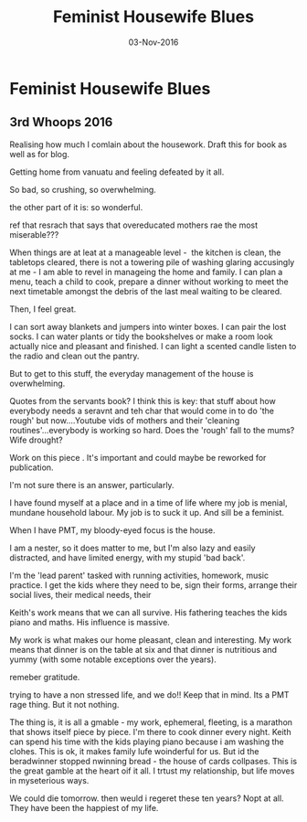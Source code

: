 ﻿---
layout: post
title: 'Feminist Housewife Blues'
date: 03-Nov-2016
categories: tbd
---

# Feminist Housewife Blues

## 3rd Whoops 2016

Realising how much I comlain about the housework. Draft this for book as well as for blog.

Getting home from vanuatu and feeling defeated by it all.

So bad,   so crushing,   so overwhelming.

the other part of it is: so wonderful.

ref that resrach that says that overeducated mothers rae the most miserable???

When things are at leat at a manageable level -  the kitchen is clean,   the tabletops cleared, there is not a towering pile of washing glaring accusingly at me - I am able to revel in manageing the home and family. I can plan a menu, teach a child to cook, prepare a dinner without working to meet the next timetable amongst the debris of the last meal waiting to be cleared.

Then, I feel great.

I can sort away blankets and jumpers into winter boxes. I can pair the lost socks. I can water plants or tidy the bookshelves or make a room look actually nice and pleasant and finished. I can light a scented candle listen to the radio and clean out the pantry.

But to get to this stuff, the everyday management of the house is overwhelming.

Quotes from the servants book? I think this is key: that stuff about how everybody needs a seravnt and teh char that would come in to do 'the rough' but now....Youtube vids of mothers and their 'cleaning routines'...everybody is working so hard. Does the 'rough' fall to the mums? Wife drought?

Work on this piece . It's important and could maybe be reworked for publication.

I'm not sure there is an answer, particularly.

I have found myself at a place and in a time of life where my job is menial, mundane household labour. My job is to suck it up. And sill be a feminist.

When I have PMT, my bloody-eyed focus is the house.

I am a nester, so it does matter to me, but I'm also lazy and easily distracted, and have limited energy, with my stupid 'bad back'.

I'm the 'lead parent' tasked with running activities, homework, music practice. I get the kids where they need to be, sign their forms, arrange their social lives, their medical needs, their

Keith's work means that we can all survive. His fathering teaches the kids piano and maths. His influence is massive.

My work is what makes our home pleasant, clean and interesting. My work means that dinner is on the table at six and that dinner is nutritious and yummy (with some notable exceptions over the years).

remeber gratitude.

trying to have a non stressed life, and we do!! Keep that in mind. Its a PMT rage thing. But it not nothing.

 

The thing is, it is all a gmable - my work, ephemeral, fleeting, is a marathon that shows itself piece by piece. I'm there to cook dinner every night. Keith can spend his time with the kids playing piano because i am washing the clohes. This is ok, it makes family lufe woinderful for us. But id the beradwinner stopped nwinning bread - the house of cards collpases. This is the great gamble at the heart oif it all. I trtust my relationship, but life moves in myseterious ways.

We could die tomorrow. then weuld i regeret these ten years? Nopt at all. They have been the happiest of my life.
